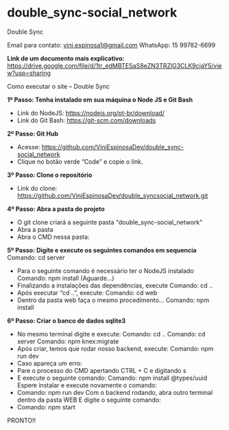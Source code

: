 # double_sync-social_network

Double Sync

Email para contato: vini.espinosa1@gmail.com
WhatsApp: 15 99782-6699

**Link de um documento mais explicativo:** https://drive.google.com/file/d/1tr_edMBTESaS8eZN3TRZlG3CLK9cjaY5/view?usp=sharing

Como executar o site – Double Sync

**1º Passo: Tenha instalado em sua máquina o Node JS e Git Bash**
- Link do NodeJS: https://nodejs.org/pt-br/download/
- Link do Git Bash: https://git-scm.com/downloads


**2º Passo: Git Hub**
- Acesse: https://github.com/ViniEspinosaDev/double_sync-social_network
- Clique no botão verde “Code” e copie o link.


**3º Passo: Clone o repositório**
- Link do clone: https://github.com/ViniEspinosaDev/double_syncsocial_network.git


**4º Passo: Abra a pasta do projeto**
- O git clone criará a seguinte pasta "double_sync-social_network"
- Abra a pasta
- Abra o CMD nessa pasta:


**5º Passo: Digite e execute os seguintes comandos em sequencia**
Comando: cd server
- Para o seguinte comando é necessário ter o NodeJS instalado
Comando: npm install
(Aguarde...)
- Finalizando a instalações das dependências, execute
Comando: cd ..
- Após executar “cd ..”, execute:
Comando: cd web
- Dentro da pasta web faça o mesmo procedimento...
Comando: npm install


**6º Passo: Criar o banco de dados sqlite3**
- No mesmo terminal digite e execute:
Comando: cd ..
Comando: cd server
Comando: npm knex:migrate
- Após criar, temos que rodar nosso backend, execute:
Comando: npm run dev
- Caso apareça um erro:
- Pare o processo do CMD apertando CTRL + C e digitando s
- E execute o seguinte comando:
Comando: npm install @types/uuid
Espere instalar e execute novamente o comando:
- Comando: npm run dev
Com o backend rodando, abra outro terminal dentro da pasta WEB
E digite o seguinte comando:
- Comando: npm start

PRONTO!! 
